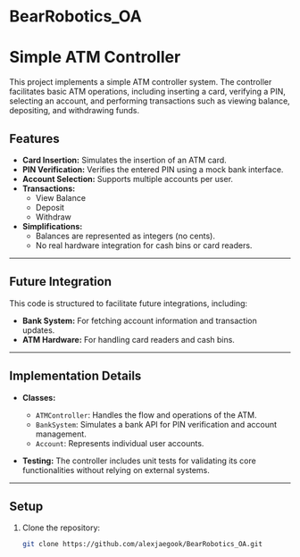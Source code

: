 # BearRobotics_OA

# Simple ATM Controller

This project implements a simple ATM controller system. The controller facilitates basic ATM operations, including inserting a card, verifying a PIN, selecting an account, and performing transactions such as viewing balance, depositing, and withdrawing funds.

## Features

- **Card Insertion:** Simulates the insertion of an ATM card.
- **PIN Verification:** Verifies the entered PIN using a mock bank interface.
- **Account Selection:** Supports multiple accounts per user.
- **Transactions:**
  - View Balance
  - Deposit
  - Withdraw
- **Simplifications:**
  - Balances are represented as integers (no cents).
  - No real hardware integration for cash bins or card readers.

---

## Future Integration

This code is structured to facilitate future integrations, including:
- **Bank System:** For fetching account information and transaction updates.
- **ATM Hardware:** For handling card readers and cash bins.

---

## Implementation Details

- **Classes:**
  - `ATMController`: Handles the flow and operations of the ATM.
  - `BankSystem`: Simulates a bank API for PIN verification and account management.
  - `Account`: Represents individual user accounts.

- **Testing:** The controller includes unit tests for validating its core functionalities without relying on external systems.

---

## Setup

1. Clone the repository:
   ```bash
   git clone https://github.com/alexjaegook/BearRobotics_OA.git
